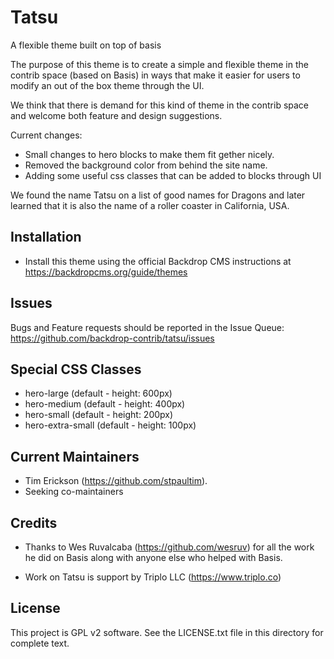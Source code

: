 # Tatsu
A flexible theme built on top of basis

The purpose of this theme is to create a simple and flexible 
theme in the contrib space (based on Basis) in ways that make it easier for 
users to modify an out of the box theme through the UI. 

We think that there is demand for this kind of theme in the contrib space 
and welcome both feature and design suggestions.

Current changes:
* Small changes to hero blocks to make them fit gether nicely.
* Removed the background color from behind the site name.
* Adding some useful css classes that can be added to blocks through UI

We found the name Tatsu on a list of good names for Dragons and later learned that it is also the name of a roller coaster in California, USA.  

Installation
------------

- Install this theme using the official Backdrop CMS instructions at
  https://backdropcms.org/guide/themes

Issues
------

Bugs and Feature requests should be reported in the Issue Queue:
https://github.com/backdrop-contrib/tatsu/issues

Special CSS Classes
-------------------

* hero-large           (default - height: 600px)
* hero-medium          (default - height: 400px)
* hero-small           (default - height: 200px)
* hero-extra-small     (default - height: 100px)

Current Maintainers
-------------------

- Tim Erickson (https://github.com/stpaultim).
- Seeking co-maintainers

Credits
-------

- Thanks to Wes Ruvalcaba (https://github.com/wesruv) for 
  all the work he did on Basis along with anyone else who 
  helped with Basis.
  
- Work on Tatsu is support by Triplo LLC (https://www.triplo.co)

License
-------

This project is GPL v2 software. See the LICENSE.txt file in this directory for
complete text.
